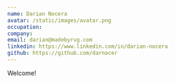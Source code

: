 ```yaml
---
name: Darian Nocera
avatar: /static/images/avatar.png
occupation:
company:
email: darian@madebyrvg.com
linkedin: https://www.linkedin.com/in/darian-nocera
github: https://github.com/darnocer
---
```


Welcome!
